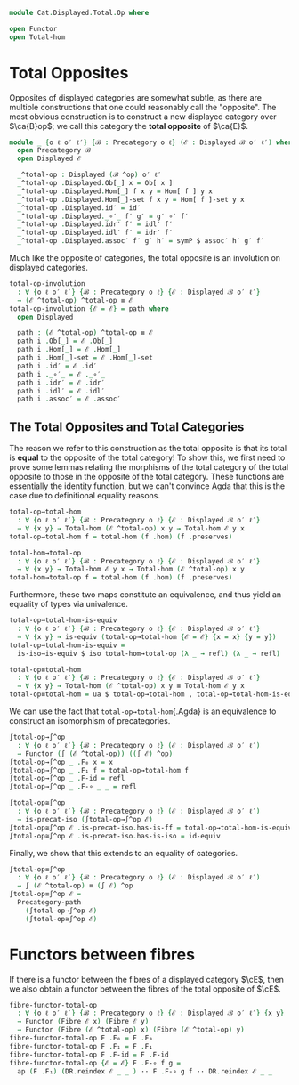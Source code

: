 <!--
```agda
open import 1Lab.Rewrite

open import Cat.Functor.Equivalence.Path
open import Cat.Functor.Equivalence
open import Cat.Functor.Equivalence
open import Cat.Displayed.Fibre
open import Cat.Displayed.Fibre
open import Cat.Displayed.Total
open import Cat.Displayed.Total
open import Cat.Displayed.Base
open import Cat.Displayed.Base
open import Cat.Prelude

import Cat.Displayed.Reasoning as DR
import Cat.Displayed.Reasoning as DR
```
-->

```agda
module Cat.Displayed.Total.Op where

open Functor
open Total-hom
```

# Total Opposites

Opposites of displayed categories are somewhat subtle, as there are
multiple constructions that one could reasonably call the "opposite".
The most obvious construction is to construct a new
displayed category over $\ca{B}op$; we call this category the
**total opposite** of $\ca{E}$.

```agda
module _ {o ℓ o′ ℓ′} {ℬ : Precategory o ℓ} (ℰ : Displayed ℬ o′ ℓ′) where
  open Precategory ℬ
  open Displayed ℰ

  _^total-op : Displayed (ℬ ^op) o′ ℓ′
  _^total-op .Displayed.Ob[_] x = Ob[ x ]
  _^total-op .Displayed.Hom[_] f x y = Hom[ f ] y x
  _^total-op .Displayed.Hom[_]-set f x y = Hom[ f ]-set y x
  _^total-op .Displayed.id′ = id′
  _^total-op .Displayed._∘′_ f′ g′ = g′ ∘′ f′
  _^total-op .Displayed.idr′ f′ = idl′ f′
  _^total-op .Displayed.idl′ f′ = idr′ f′
  _^total-op .Displayed.assoc′ f′ g′ h′ = symP $ assoc′ h′ g′ f′
```

Much like the opposite of categories, the total opposite is an involution
on displayed categories.

```agda
total-op-involution
  : ∀ {o ℓ o′ ℓ′} {ℬ : Precategory o ℓ} {ℰ : Displayed ℬ o′ ℓ′}
  → (ℰ ^total-op) ^total-op ≡ ℰ
total-op-involution {ℰ = ℰ} = path where
  open Displayed

  path : (ℰ ^total-op) ^total-op ≡ ℰ
  path i .Ob[_] = ℰ .Ob[_]
  path i .Hom[_] = ℰ .Hom[_]
  path i .Hom[_]-set = ℰ .Hom[_]-set
  path i .id′ = ℰ .id′
  path i ._∘′_ = ℰ ._∘′_
  path i .idr′ = ℰ .idr′
  path i .idl′ = ℰ .idl′
  path i .assoc′ = ℰ .assoc′

```

<!--
```agda
private
  displayed-double-dual
    : ∀ {o ℓ o′ ℓ′} {ℬ : Precategory o ℓ} {ℰ : Displayed ℬ o′ ℓ′}
    → ((ℰ ^total-op) ^total-op) ≡rw ℰ
  displayed-double-dual {ℰ = ℰ} = make-rewrite (total-op-involution {ℰ = ℰ})
  {-# REWRITE displayed-double-dual #-}
```
-->

## The Total Opposites and Total Categories

The reason we refer to this construction as the total opposite is that
its total is **equal** to the opposite of the total category!
To show this, we first need to prove some lemmas relating the morphisms
of the total category of the total opposite to those in the opposite
of the total category. These functions are essentially the identity
function, but we can't convince Agda that this is the case due to
definitional equality reasons.

```agda
total-op→total-hom
  : ∀ {o ℓ o′ ℓ′} {ℬ : Precategory o ℓ} {ℰ : Displayed ℬ o′ ℓ′}
  → ∀ {x y} → Total-hom (ℰ ^total-op) x y → Total-hom ℰ y x
total-op→total-hom f = total-hom (f .hom) (f .preserves)

total-hom→total-op
  : ∀ {o ℓ o′ ℓ′} {ℬ : Precategory o ℓ} {ℰ : Displayed ℬ o′ ℓ′}
  → ∀ {x y} → Total-hom ℰ y x → Total-hom (ℰ ^total-op) x y
total-hom→total-op f = total-hom (f .hom) (f .preserves)
```

Furthermore, these two maps constitute an equivalence, and thus yield
an equality of types via univalence.

```agda
total-op→total-hom-is-equiv
  : ∀ {o ℓ o′ ℓ′} {ℬ : Precategory o ℓ} {ℰ : Displayed ℬ o′ ℓ′}
  → ∀ {x y} → is-equiv (total-op→total-hom {ℰ = ℰ} {x = x} {y = y})
total-op→total-hom-is-equiv =
  is-iso→is-equiv $ iso total-hom→total-op (λ _ → refl) (λ _ → refl)

total-op≡total-hom
  : ∀ {o ℓ o′ ℓ′} {ℬ : Precategory o ℓ} {ℰ : Displayed ℬ o′ ℓ′}
  → ∀ {x y} → Total-hom (ℰ ^total-op) x y ≡ Total-hom ℰ y x
total-op≡total-hom = ua $ total-op→total-hom , total-op→total-hom-is-equiv
```

We can use the fact that `total-op→total-hom`{.Agda} is an equivalence
to construct an isomorphism of precategories.

```agda
∫total-op→∫^op
  : ∀ {o ℓ o′ ℓ′} {ℬ : Precategory o ℓ} (ℰ : Displayed ℬ o′ ℓ′)
  → Functor (∫ (ℰ ^total-op)) ((∫ ℰ) ^op)
∫total-op→∫^op _ .F₀ x = x
∫total-op→∫^op _ .F₁ f = total-op→total-hom f
∫total-op→∫^op _ .F-id = refl
∫total-op→∫^op _ .F-∘ _ _ = refl

∫total-op≅∫^op
  : ∀ {o ℓ o′ ℓ′} {ℬ : Precategory o ℓ} (ℰ : Displayed ℬ o′ ℓ′)
  → is-precat-iso (∫total-op→∫^op ℰ)
∫total-op≅∫^op ℰ .is-precat-iso.has-is-ff = total-op→total-hom-is-equiv
∫total-op≅∫^op ℰ .is-precat-iso.has-is-iso = id-equiv
```

Finally, we show that this extends to an equality of categories.

```agda
∫total-op≡∫^op
  : ∀ {o ℓ o′ ℓ′} {ℬ : Precategory o ℓ} (ℰ : Displayed ℬ o′ ℓ′)
  → ∫ (ℰ ^total-op) ≡ (∫ ℰ) ^op
∫total-op≡∫^op ℰ =
  Precategory-path
    (∫total-op→∫^op ℰ)
    (∫total-op≅∫^op ℰ)
```

# Functors between fibres

If there is a functor between the fibres of a displayed category $\cE$,
then we also obtain a functor between the fibres of the total opposite
of $\cE$.

```agda
fibre-functor-total-op
  : ∀ {o ℓ o′ ℓ′} {ℬ : Precategory o ℓ} {ℰ : Displayed ℬ o′ ℓ′} {x y}
  → Functor (Fibre ℰ x) (Fibre ℰ y)
  → Functor (Fibre (ℰ ^total-op) x) (Fibre (ℰ ^total-op) y)
fibre-functor-total-op F .F₀ = F .F₀
fibre-functor-total-op F .F₁ = F .F₁
fibre-functor-total-op F .F-id = F .F-id
fibre-functor-total-op {ℰ = ℰ} F .F-∘ f g =
  ap (F .F₁) (DR.reindex ℰ _ _ ) ·· F .F-∘ g f ·· DR.reindex ℰ _ _
```

<!--
```agda
fibre-functor-total-op-total-op
  : ∀ {o ℓ o′ ℓ′} {ℬ : Precategory o ℓ} {ℰ : Displayed ℬ o′ ℓ′} {x y}
  → {F : Functor (Fibre ℰ x) (Fibre ℰ y)}
  → fibre-functor-total-op (fibre-functor-total-op F) ≡ F
fibre-functor-total-op-total-op {F = F} i .F₀ = F .F₀
fibre-functor-total-op-total-op {F = F} i .F₁ = F .F₁
fibre-functor-total-op-total-op  {F = F} i .F-id = F .F-id
fibre-functor-total-op-total-op {ℰ = ℰ} {y = y} {F = F} i .F-∘ f g =
  is-prop→pathp (λ i → Hom-set  _ _ _ (F .F₁ f ∘ F .F₁ g))
    ((fibre-functor-total-op (fibre-functor-total-op F)) .F-∘ f g)
    (F .F-∘ f g)
    i
    where open Precategory (Fibre ℰ y)

private
  fibre-functor-double-dual
    : ∀ {o ℓ o′ ℓ′} {ℬ : Precategory o ℓ} {ℰ : Displayed ℬ o′ ℓ′} {x y}
    → {F : Functor (Fibre ℰ x) (Fibre ℰ y)}
    → fibre-functor-total-op (fibre-functor-total-op F) ≡rw F
  fibre-functor-double-dual = make-rewrite fibre-functor-total-op-total-op
{-# REWRITE fibre-functor-double-dual #-}
```
-->
